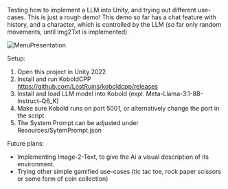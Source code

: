 Testing how to implement a LLM into Unity, and trying out different use-cases.
This is just a rough demo!
This demo so far has a chat feature with history, and a character, which is controlled by the LLM (so far only random movements, until Img2Txt is implemented)

![MenuPresentation](https://github.com/user-attachments/assets/c7ca1943-d3c6-4fbd-8eaf-12f45d8864e2)

Setup:
1. Open this project in Unity 2022
2. Install and run KoboldCPP https://github.com/LostRuins/koboldcpp/releases
3. Install and load LLM model into Kobold (expl. Meta-Llama-3.1-8B-Instruct-Q6_K)
4. Make sure Kobold runs on port 5001, or alternatively change the port in the script.
5. The System Prompt can be adjusted under Resources/SytemPrompt.json


Future plans:
- Implementing Image-2-Text, to give the Ai a visual description of its environment.
- Trying other simple gamified use-cases (tic tac toe, rock paper scissors or some form of coin collection)
